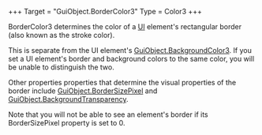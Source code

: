 +++
Target = "GuiObject.BorderColor3"
Type = Color3
+++

BorderColor3 determines the color of a [UI](https://developer.roblox.com/api-reference/class/GuiObject) element's rectangular border (also known as the stroke color).This is separate from the UI element's [GuiObject.BackgroundColor3](https://developer.roblox.com/api-reference/property/GuiObject/BackgroundColor3). If you set a UI element's border and background colors to the same color, you will be unable to distinguish the two.Other properties properties that determine the visual properties of the border include [GuiObject.BorderSizePixel](https://developer.roblox.com/api-reference/property/GuiObject/BorderSizePixel) and [GuiObject.BackgroundTransparency](https://developer.roblox.com/api-reference/property/GuiObject/BackgroundTransparency).Note that you will not be able to see an element's border if its BorderSizePixel property is set to 0.